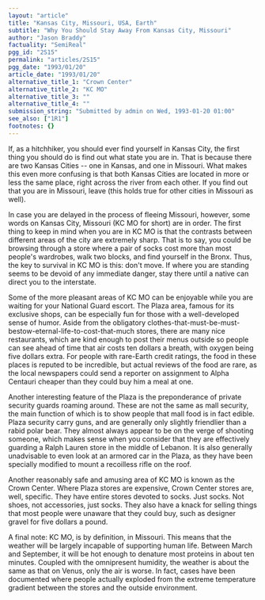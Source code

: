 ```yaml
---
layout: "article"
title: "Kansas City, Missouri, USA, Earth"
subtitle: "Why You Should Stay Away From Kansas City, Missouri"
author: "Jason Braddy"
factuality: "SemiReal"
pgg_id: "2S15"
permalink: "articles/2S15"
pgg_date: "1993/01/20"
article_date: "1993/01/20"
alternative_title_1: "Crown Center"
alternative_title_2: "KC MO"
alternative_title_3: ""
alternative_title_4: ""
submission_string: "Submitted by admin on Wed, 1993-01-20 01:00"
see_also: ["1R1"]
footnotes: {}
---
```

<div>
<p>If, as a hitchhiker, you should ever find yourself in Kansas City, the first thing you should do is find out what state you are in. That is because there are two Kansas Cities -- one in Kansas, and one in Missouri. What makes this even more confusing is that both Kansas Cities are located in more or less the same place, right across the river from each other. If you find out that you are in Missouri, leave (this holds true for other cities in Missouri as well).</p>
<p>In case you are delayed in the process of fleeing Missouri, however, some words on Kansas City, Missouri (KC MO for short) are in order. The first thing to keep in mind when you are in KC MO is that the contrasts between different areas of the city are extremely sharp. That is to say, you could be browsing through a store where a pair of socks cost more than most people's wardrobes, walk two blocks, and find yourself in the Bronx. Thus, the key to survival in KC MO is this: don't move. If where you are standing seems to be devoid of any immediate danger, stay there until a native can direct you to the interstate.</p>
<p>Some of the more pleasant areas of KC MO can be enjoyable while you are waiting for your National Guard escort. The Plaza area, famous for its exclusive shops, can be especially fun for those with a well-developed sense of humor. Aside from the obligatory clothes-that-must-be-must- bestow-eternal-life-to-cost-that-much stores, there are many nice restaurants, which are kind enough to post their menus outside so people can see ahead of time that air costs ten dollars a breath, with oxygen being five dollars extra. For people with rare-Earth credit ratings, the food in these places is reputed to be incredible, but actual reviews of the food are rare, as the local newspapers could send a reporter on assignment to Alpha Centauri cheaper than they could buy him a meal at one.</p>
<p>Another interesting feature of the Plaza is the preponderance of private security guards roaming around. These are not the same as mall security, the main function of which is to show people that mall food is in fact edible. Plaza security carry guns, and are generally only slightly friendlier than a rabid polar bear. They almost always appear to be on the verge of shooting someone, which makes sense when you consider that they are effectively guarding a Ralph Lauren store in the middle of Lebanon. It is also generally unadvisable to even look at an armored car in the Plaza, as they have been specially modified to mount a recoilless rifle on the roof.</p>
<p>Another reasonably safe and amusing area of KC MO is known as the Crown Center. Where Plaza stores are expensive, Crown Center stores are, well, specific. They have entire stores devoted to socks. Just socks. Not shoes, not accessories, just socks. They also have a knack for selling things that most people were unaware that they could buy, such as designer gravel for five dollars a pound.</p>
<p>A final note: KC MO, is by definition, in Missouri. This means that the weather will be largely incapable of supporting human life. Between March and September, it will be hot enough to denature most proteins in about ten minutes. Coupled with the omnipresent humidity, the weather is about the same as that on Venus, only the air is worse. In fact, cases have been documented where people actually exploded from the extreme temperature gradient between the stores and the outside environment.</p>
</div>
